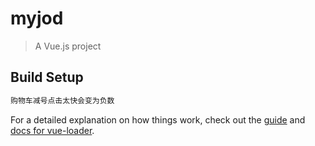 # myjod

> A Vue.js project

## Build Setup

``` bash
购物车减号点击太快会变为负数
```

For a detailed explanation on how things work, check out the [guide](http://vuejs-templates.github.io/webpack/) and [docs for vue-loader](http://vuejs.github.io/vue-loader).
